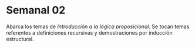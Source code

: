 # Semanal 02
Abarca los temas de *Introducción a la lógica proposicional*.
Se tocan temas referentes a definiciones recursivas y demostraciones
por inducción estructural.